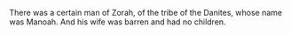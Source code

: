 There was a certain man of Zorah, of the tribe of the Danites, whose name was Manoah. And his wife was barren and had no children.
